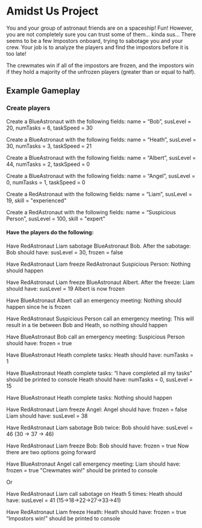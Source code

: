 # Amidst Us Project

You and your group of astronaut friends are on a spaceship! Fun! However, you are not completely sure you can trust some of them... kinda sus... There seems to be a few Impostors onboard, trying to sabotage you and your crew. Your job is to analyze the players and find the impostors before it is too late! 

The crewmates win if all of the impostors are frozen, and the impostors win if they hold a majority of the unfrozen players (greater than or equal to half). 

## Example Gameplay

### Create players
Create a BlueAstronaut with the following fields:
name = “Bob”, susLevel = 20, numTasks = 6, taskSpeed = 30

Create a BlueAstronaut with the following fields:
name = “Heath”, susLevel = 30, numTasks = 3, taskSpeed = 21

Create a BlueAstronaut with the following fields:
name = “Albert”, susLevel = 44, numTasks = 2, taskSpeed = 0

Create a BlueAstronaut with the following fields:
name = “Angel”, susLevel = 0, numTasks = 1, taskSpeed = 0

Create a RedAstronaut with the following fields:
name = “Liam”, susLevel = 19, skill = "experienced"

Create a RedAstronaut with the following fields:
name = “Suspicious Person”, susLevel = 100, skill = "expert"


#### Have the players do the following:

Have RedAstronaut Liam sabotage BlueAstronaut Bob. After the sabotage:
Bob should have: susLevel = 30, frozen = false

Have RedAstronaut Liam freeze RedAstronaut Suspicious Person:
Nothing should happen

Have RedAstronaut Liam freeze BlueAstronaut Albert. After the freeze:
Liam should have: susLevel = 19
Albert is now frozen

Have BlueAstronaut Albert call an emergency meeting:
Nothing should happen since he is frozen

Have RedAstronaut Suspicious Person call an emergency meeting:
This will result in a tie between Bob and Heath, so nothing should happen

Have BlueAstronaut Bob call an emergency meeting:
Suspicious Person should have: frozen = true

Have BlueAstronaut Heath complete tasks:
Heath should have: numTasks = 1

Have BlueAstronaut Heath complete tasks:
“I have completed all my tasks” should be printed to console
Heath should have: numTasks = 0, susLevel = 15

Have BlueAstronaut Heath complete tasks:
Nothing should happen

Have RedAstronaut Liam freeze Angel:
Angel should have: frozen = false
Liam should have: susLevel = 38

Have RedAstronaut Liam sabotage Bob twice:
Bob should have: susLevel = 46 (30 -> 37 -> 46)

Have RedAstronaut Liam freeze Bob:
Bob should have: frozen = true
Now there are two options going forward

Have BlueAstronaut Angel call emergency meeting:
Liam should have: frozen = true
"Crewmates win!" should be printed to console

Or

Have RedAstronaut Liam call sabotage on Heath 5 times:
Heath should have: susLevel = 41 (15->18->22->27->33->41)

Have RedAstronaut Liam freeze Heath:
Heath should have: frozen = true
“Impostors win!” should be printed to console
